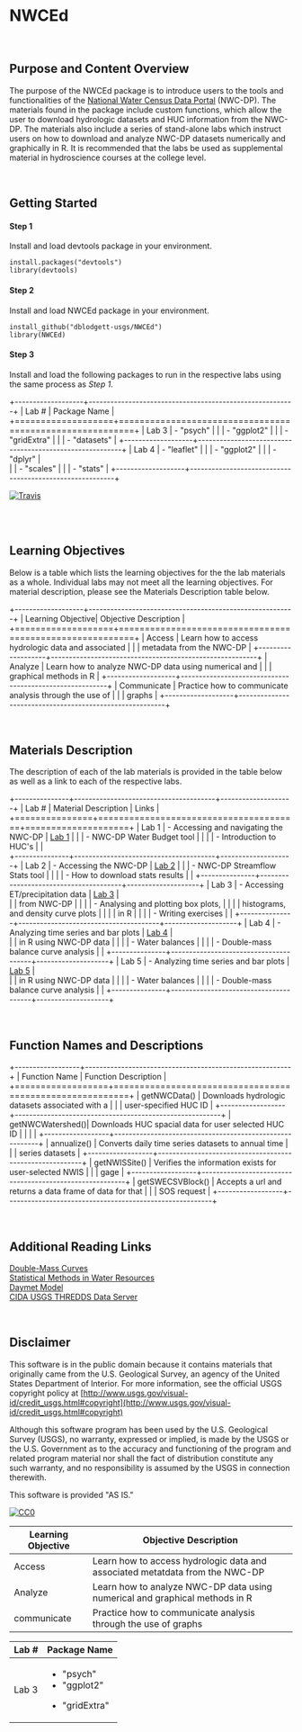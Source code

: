 # NWCEd

<br>

## Purpose and Content Overview

The purpose of the NWCEd package is to introduce users to the tools and functionalities of the [National Water Census Data Portal](http://cida.usgs.gov/nwc/) (NWC-DP).  The materials found in the package include custom functions, which allow the user to download hydrologic datasets and HUC information from the NWC-DP.  The materials also include a series of stand-alone labs which instruct users on how to download and analyze NWC-DP datasets numerically and graphically in R.  It is recommended that the labs be used as supplemental material in hydroscience courses at the college level.

<br>

## Getting Started

#### Step 1
Install and load devtools package in your environment.
```{r}
install.packages("devtools")
library(devtools)
```
#### Step 2
Install and load NWCEd package in your environment.
```{r}
install_github("dblodgett-usgs/NWCEd")
library(NWCEd)
```
#### Step 3
Install and load the following packages to run in the respective labs using the same process as *Step 1*.

+-------------------+---------------------------------------------------------+
| Lab #             | Package Name                                            |   
+===================+=========================================================+
| Lab 3             | - "psych"                                               | 
|                   | - "ggplot2"                                             |
|                   | - "gridExtra"                                           |
|                   | - "datasets"                                            |
+-------------------+---------------------------------------------------------+
| Lab 4             | - "leaflet"                                             | 
|                   | - "ggplot2"                                             |
|                   | - "dplyr"                                               |  
|                   | - "scales"                                              |
|                   | - "stats"                                               |
+-------------------+---------------------------------------------------------+


[![Travis](https://travis-ci.org/dblodgett-usgs/NWCEd.svg?branch=master)](https://travis-ci.org/dblodgett-usgs/NWCEd)

<br>

   

<br>

## Learning Objectives
<div style="text-align:left">

Below is a table which lists the learning objectives for the the lab materials as a whole.  Individual labs may not meet all the learning objectives.  For material description, please see the Materials Description table below.

+-------------------+---------------------------------------------------------+
| Learning Objective| Objective Description                                   |   
+===================+=========================================================+
| Access            | Learn how to access hydrologic data and associated      | 
|                   | metadata from the NWC-DP                                |
+-------------------+---------------------------------------------------------+
| Analyze           | Learn how to analyze NWC-DP data using numerical and    | 
|                   | graphical methods in R                                  |
+-------------------+---------------------------------------------------------+
| Communicate       | Practice how to communicate analysis through the use of | 
|                   | graphs                                                  |
+-------------------+---------------------------------------------------------+

<br>

## Materials Description
<div style="text-align:left">
The description of each of the lab materials is provided in the table below as well as a link to each of the respective labs.

+---------------+---------------------------------------+--------------------+
| Lab #         | Material Description                  |        Links       |
+===============+=======================================+====================+
| Lab 1         | - Accessing and navigating the NWC-DP | [Lab 1](https://cdn.rawgit.com/dblodgett-usgs/NWCEd/master/inst/Lab_1.html)       |
|               | - NWC-DP Water Budget tool            |                    |
|               | - Introduction to HUC's               |                    |  
+---------------+---------------------------------------+--------------------+
| Lab 2         | - Accessing the NWC-DP                | [Lab 2](https://cdn.rawgit.com/dblodgett-usgs/NWCEd/master/inst/Lab_2.html)       |
|               | - NWC-DP Streamflow Stats tool        |                    |
|               | - How to download stats results       |                    |
+---------------+---------------------------------------+--------------------+
| Lab 3         | - Accessing ET/precipitation data     | [Lab 3](https://cdn.rawgit.com/dblodgett-usgs/NWCEd/master/inst/Lab_3.html)       |   
|               |   from NWC-DP                         |                    |
|               | - Analysing and plotting box plots,   |                    |
|               |   histograms, and density curve plots |                    |
|               |   in R                                |                    |
|               | - Writing exercises                   |                    |
+---------------+---------------------------------------+--------------------+
| Lab 4         | - Analyzing time series and bar plots | [Lab 4](https://cdn.rawgit.com/dblodgett-usgs/NWCEd/master/inst/Lab_4.html)       |   
|               |   in R using NWC-DP data              |                    |
|               | - Water balances                      |                    |
|               | - Double-mass balance curve analysis  |                    |
+---------------+---------------------------------------+--------------------+
| Lab 5         | - Analyzing time series and bar plots | [Lab 5](https://cdn.rawgit.com/dblodgett-usgs/NWCEd/master/inst/Lab_4.html)       |   
|               |   in R using NWC-DP data              |                    |
|               | - Water balances                      |                    |
|               | - Double-mass balance curve analysis  |                    |
+---------------+---------------------------------------+--------------------+

<br>

## Function Names and Descriptions
<div style="text-align:left">


+------------------+---------------------------------------------------------+
| Function Name    | Function Description                                    |   
+==================+=========================================================+
| getNWCData()     | Downloads hydrologic datasets associated with a         | 
|                  | user-specified HUC ID                                   |
+------------------+---------------------------------------------------------+
| getNWCWatershed()| Downloads HUC spacial data for user selected HUC ID     | 
|                  |                                                         |
+------------------+---------------------------------------------------------+
| annualize()      | Converts daily time series datasets to annual time      | 
|                  | series datasets                                         |
+------------------+---------------------------------------------------------+
| getNWISSite()    | Verifies the information exists for user-selected NWIS  | 
|                  | gage                                                    |
+------------------+---------------------------------------------------------+
| getSWECSVBlock() | Accepts a url and returns a data frame of data for that | 
|                  | SOS request                                             |
+------------------+---------------------------------------------------------+

<br>

## Additional Reading Links

[Double-Mass Curves](http://pubs.usgs.gov/wsp/1541b/report.pdf)<br>
[Statistical Methods in Water Resources](http://pubs.usgs.gov/twri/twri4a3/pdf/twri4a3-new.pdf)<br>
[Daymet Model](https://daymet.ornl.gov/)<br>
[CIDA USGS THREDDS Data Server](http://cida.usgs.gov/thredds/catalog.html?dataset=cida.usgs.gov/ssebopeta/monthly)

<br>

Disclaimer
----------
This software is in the public domain because it contains materials that originally came from the U.S. Geological Survey, an agency of the United States Department of Interior. For more information, see the official USGS copyright policy at [http://www.usgs.gov/visual-id/credit_usgs.html#copyright](http://www.usgs.gov/visual-id/credit_usgs.html#copyright)


Although this software program has been used by the U.S. Geological Survey (USGS), no warranty, expressed or implied, is made by the USGS or the U.S. Government as to the accuracy and functioning of the program and related program material nor shall the fact of distribution constitute any such warranty, and no responsibility is assumed by the USGS in connection therewith.

This software is provided "AS IS."


 [
    ![CC0](http://i.creativecommons.org/p/zero/1.0/88x31.png)
  ](http://creativecommons.org/publicdomain/zero/1.0/)
  
  
| Learning Objective | Objective Description |
| --- | --- |
| Access | Learn how to access hydrologic data and associated metatdata from the NWC-DP |
| Analyze | Learn how to analyze NWC-DP data using numerical and graphical methods in R |
| communicate | Practice how to communicate analysis through the use of graphs |



| Lab # | Package Name |
| --- | --- |
| Lab 3 | <ul><li>"psych"</li><li>"ggplot2"</li></ul><ul><li>"gridExtra"</li></ul>|  









